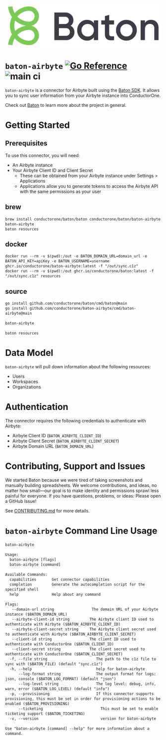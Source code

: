 ![Baton Logo](./baton-logo.png)

# `baton-airbyte` [![Go Reference](https://pkg.go.dev/badge/github.com/conductorone/baton-airbyte.svg)](https://pkg.go.dev/github.com/conductorone/baton-airbyte) ![main ci](https://github.com/conductorone/baton-airbyte/actions/workflows/main.yaml/badge.svg)

`baton-airbyte` is a connector for Airbyte built using the [Baton SDK](https://github.com/conductorone/baton-sdk). It allows you to sync user information from your Airbyte instance into ConductorOne.

Check out [Baton](https://github.com/conductorone/baton) to learn more about the project in general.

# Getting Started

## Prerequisites

To use this connector, you will need:
- An Airbyte instance
- Your Airbyte Client ID and Client Secret
  - These can be obtained from your Airbyte instance under Settings > Applications
  - Applications allow you to generate tokens to access the Airbyte API with the same permissions as your user

## brew

```
brew install conductorone/baton/baton conductorone/baton/baton-airbyte
baton-airbyte
baton resources
```

## docker

```
docker run --rm -v $(pwd):/out -e BATON_DOMAIN_URL=domain_url -e BATON_API_KEY=apiKey -e BATON_USERNAME=username ghcr.io/conductorone/baton-airbyte:latest -f "/out/sync.c1z"
docker run --rm -v $(pwd):/out ghcr.io/conductorone/baton:latest -f "/out/sync.c1z" resources
```

## source

```
go install github.com/conductorone/baton/cmd/baton@main
go install github.com/conductorone/baton-airbyte/cmd/baton-airbyte@main

baton-airbyte

baton resources
```

# Data Model

`baton-airbyte` will pull down information about the following resources:
- Users
- Workspaces
- Organizations

# Authentication

The connector requires the following credentials to authenticate with Airbyte:
- Airbyte Client ID (`BATON_AIRBYTE_CLIENT_ID`)
- Airbyte Client Secret (`BATON_AIRBYTE_CLIENT_SECRET`)
- Airbyte Domain URL (`BATON_DOMAIN_URL`)

# Contributing, Support and Issues

We started Baton because we were tired of taking screenshots and manually
building spreadsheets. We welcome contributions, and ideas, no matter how
small&mdash;our goal is to make identity and permissions sprawl less painful for
everyone. If you have questions, problems, or ideas: Please open a GitHub Issue!

See [CONTRIBUTING.md](https://github.com/ConductorOne/baton/blob/main/CONTRIBUTING.md) for more details.

# `baton-airbyte` Command Line Usage

```
baton-airbyte

Usage:
  baton-airbyte [flags]
  baton-airbyte [command]

Available Commands:
  capabilities       Get connector capabilities
  completion         Generate the autocompletion script for the specified shell
  help               Help about any command

Flags:
   --domain-url string                 The domain URL of your Airbyte instance ($BATON_DOMAIN_URL)
   --airbyte-client-id string         The Airbyte client ID used to authenticate with Airbyte ($BATON_AIRBYTE_CLIENT_ID)
   --airbyte-client-secret string     The Airbyte client secret used to authenticate with Airbyte ($BATON_AIRBYTE_CLIENT_SECRET)
   --client-id string                 The client ID used to authenticate with ConductorOne ($BATON_CLIENT_ID)
   --client-secret string             The client secret used to authenticate with ConductorOne ($BATON_CLIENT_SECRET)
  -f, --file string                      The path to the c1z file to sync with ($BATON_FILE) (default "sync.c1z")
  -h, --help                             help for baton-airbyte
      --log-format string                The output format for logs: json, console ($BATON_LOG_FORMAT) (default "json")
      --log-level string                 The log level: debug, info, warn, error ($BATON_LOG_LEVEL) (default "info")
  -p, --provisioning                     If this connector supports provisioning, this must be set in order for provisioning actions to be enabled ($BATON_PROVISIONING)
      --ticketing                          This must be set to enable ticketing support ($BATON_TICKETING)
  -v, --version                            version for baton-airbyte

Use "baton-airbyte [command] --help" for more information about a command.
```
